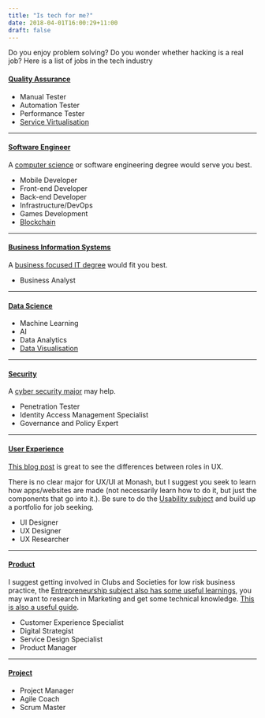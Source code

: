 ```yaml
---
title: "Is tech for me?"
date: 2018-04-01T16:00:29+11:00
draft: false
---
```


Do you enjoy problem solving? Do you wonder whether hacking is a real job? Here is a list of jobs in the tech industry

#### [Quality Assurance](http://www.careers.jnj.com/quality-assurance)

- Manual Tester
- Automation Tester
- Performance Tester
- [Service Virtualisation](https://smartbear.com/learn/software-testing/what-is-service-virtualization/)

---

#### [Software Engineer](https://www.computerscienceonline.org/software-engineering/)

A [computer science](https://www.monash.edu/study/courses/find-a-course/2019/computer-science-c2001?domestic=true) or software engineering degree would serve you best.

- Mobile Developer
- Front-end Developer
- Back-end Developer
- Infrastructure/DevOps
- Games Development
- [Blockchain](https://github.com/Web3-Melbourne/learning-resources)


---

#### [Business Information Systems](https://www.villanovau.com/resources/business-analysis/business-analyst-job-description/#.W5CrqJP-jUI)

A [business focused IT degree](https://www.monash.edu/study/courses/find-a-course/2019/information-technology-c2000?domestic=true#overview-1,Business_information_systems) would fit you best.

- Business Analyst

---

#### [Data Science](https://www.mastersindatascience.org/careers/data-scientist/)
- Machine Learning
- AI
- Data Analytics
- [Data Visualisation](https://infogram.com/page/data-visualization)

---

#### [Security](https://www.cybersecurityeducation.org/careers/)

A [cyber security major](https://www.monash.edu/study/courses/find-a-course/2019/information-technology-c2000?domestic=true#overview-1,Cybersecurity) may help.

- Penetration Tester
- Identity Access Management Specialist
- Governance and Policy Expert

---

#### [User Experience](https://dynomapper.com/blog/19-ux/176-ux-careers)

[This blog post](https://uxdesign.cc/the-spectrum-of-digital-design-roles-in-2018-3286390a9966) is great to see the differences between roles in UX.

There is no clear major for UX/UI at Monash, but I suggest you seek to learn how apps/websites are made (not necessarily learn how to do it, but just the components that go into it.). Be sure to do the [Usability subject](http://www.monash.edu/pubs/2018handbooks/units/FIT3175.html) and build up a portfolio for job seeking.

- UI Designer
- UX Designer
- UX Researcher

---

#### [Product](https://www.smartsheet.com/all-about-careers-product-management)

I suggest getting involved in Clubs and Societies for low risk business practice, the [Entrepreneurship subject also has some useful learnings](http://www.monash.edu/pubs/2018handbooks/units/FIT3134.html), you may want to research in Marketing and get some technical knowledge. [This is also a useful guide](https://www.atlassian.com/agile/product-management).

- Customer Experience Specialist
- Digital Strategist
- Service Design Specialist
- Product Manager

---

#### [Project](https://www.project-skills.com/whats-the-career-path-of-a-project-manager/)

- Project Manager
- Agile Coach
- Scrum Master
